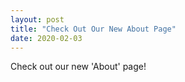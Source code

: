 ```yaml
---
layout: post
title: "Check Out Our New About Page"
date: 2020-02-03
---
```


Check out our new 'About' page!
